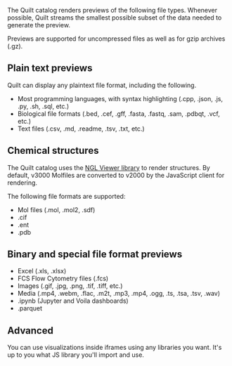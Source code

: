 <!-- markdownlint-disable -->

The Quilt catalog renders previews of the following file types.
Whenever possible, Quilt streams the smallest possible subset of the data
needed to generate the preview.

Previews are supported for uncompressed files as well as for gzip archives (.gz).

## Plain text previews
Quilt can display any plaintext file format, including the following. 

* Most programming languages, with syntax highlighting
(.cpp, .json, .js, .py, .sh,  .sql, etc.)
* Biological file formats (.bed, .cef, .gff, .fasta, .fastq, .sam, .pdbqt, .vcf, etc.)
* Text files (.csv, .md, .readme, .tsv, .txt, etc.)

## Chemical structures
The Quilt catalog uses the [NGL Viewer library](https://github.com/nglviewer/ngl) to render structures.
By default, v3000 Molfiles are converted to v2000 by the JavaScript client for rendering.

The following file formats are supported:
* Mol files (.mol, .mol2, .sdf)
* .cif
* .ent
* .pdb

## Binary and special file format previews
* Excel (.xls, .xlsx)
* FCS Flow Cytometry files (.fcs)
* Images (.gif, .jpg, .png, .tif, .tiff, etc.)
* Media (.mp4, .webm, .flac, .m2t, .mp3, .mp4, .ogg, .ts, .tsa, .tsv, .wav)
* .ipynb (Jupyter and Voila dashboards)
* .parquet

## Advanced

You can use visualizations inside iframes using any libraries you want.
It's up to you what JS library you'll import and use.
